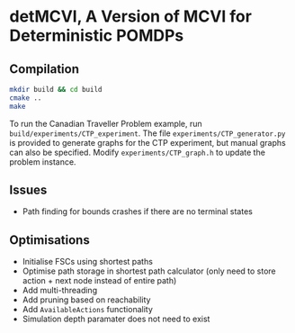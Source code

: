 # detMCVI, A Version of MCVI for Deterministic POMDPs

## Compilation
```sh
mkdir build && cd build
cmake ..
make
```

To run the Canadian Traveller Problem example, run `build/experiments/CTP_experiment`.
The file `experiments/CTP_generator.py` is provided to generate graphs for the CTP experiment, but manual graphs can also be specified.
Modify `experiments/CTP_graph.h` to update the problem instance.

## Issues
- Path finding for bounds crashes if there are no terminal states

## Optimisations
- Initialise FSCs using shortest paths
- Optimise path storage in shortest path calculator (only need to store action + next node instead of entire path)
- Add multi-threading
- Add pruning based on reachability
- Add `AvailableActions` functionality
- Simulation depth paramater does not need to exist
